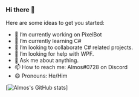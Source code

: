 ### Hi there 👋


Here are some ideas to get you started:

- 🔭 I’m currently working on PixelBot
- 🌱 I’m currently learning C#
- 👯 I’m looking to collaborate C# related projects.
- 🤔 I’m looking for help with WPF.
- 💬 Ask me about anything.
- 📫 How to reach me: Almos#0728 on Discord
- 😄 Pronouns: He/Him


[![Almos's GitHub stats](https://github-readme-stats.vercel.app/api?username=AlmosYT)]
